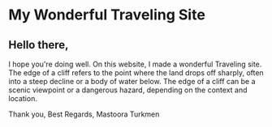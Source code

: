 # My Wonderful Traveling Site




## Hello there,

I hope you're doing well. On this website, I made a wonderful Traveling site. The edge of a cliff refers to the point where the land drops off sharply, often into a steep decline or a body of water below. The edge of a cliff can be a scenic viewpoint or a dangerous hazard, depending on the context and location.



Thank you,
Best Regards,
Mastoora Turkmen


